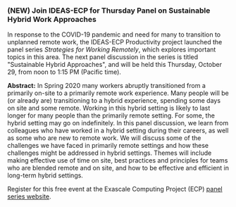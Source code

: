 ### (NEW) Join IDEAS-ECP for Thursday Panel on Sustainable Hybrid Work Approaches

In response to the COVID-19 pandemic and need for many to transition to 
unplanned remote work, the IDEAS-ECP Productivity project launched the panel 
series *Strategies for Working Remotely*, which explores important topics in 
this area. The next panel discussion in the series is titled "Sustainable
Hybrid Approaches", and will be held this Thursday, October 29, from noon to 
1:15 PM (Pacific time).

**Abstract:** In Spring 2020 many workers abruptly transitioned from a primarily
on-site to a primarily remote work experience. Many people will be (or already 
are) transitioning to a hybrid experience, spending some days on site and some 
remote. Working in this hybrid setting is likely to last longer for many people 
than the primarily remote setting. For some, the hybrid setting may go on 
indefinitely. In this panel discussion, we learn from colleagues who have worked
in a hybrid setting during their careers, as well as some who are new to remote 
work.  We will discuss some of the challenges we have faced in primarily remote 
settings and how these challenges might be addressed in hybrid settings. Themes 
will include making effective use of time on site, best practices and principles
for teams who are blended remote and on site, and how to be effective and 
efficient in long-term hybrid settings.

Register for this free event at the Exascale Computing Project (ECP) 
[panel series website](https://bit.ly/3666x5W).
